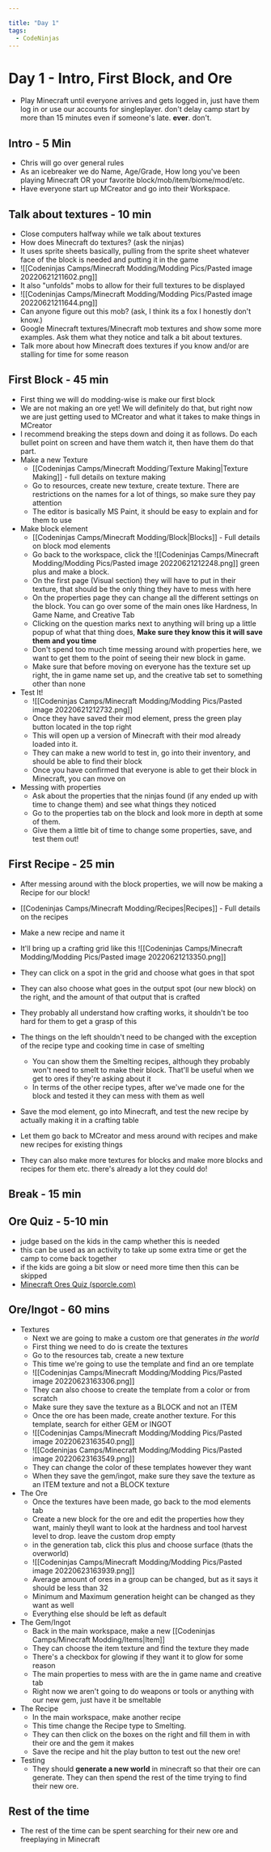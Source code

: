 ```yaml
---

title: "Day 1"
tags:
  - CodeNinjas
---
```

# Day 1 - Intro, First Block, and Ore
- Play Minecraft until everyone arrives and gets logged in, just have them log in or use our accounts for singleplayer. don't delay camp start by more than 15 minutes even if someone's late. **ever**. don't.
## Intro - 5 Min
- Chris will go over general rules
- As an icebreaker we do Name, Age/Grade, How long you've been playing Minecraft OR your favorite block/mob/item/biome/mod/etc.
- Have everyone start up MCreator and go into their Workspace.

## Talk about textures - 10 min
-  Close computers halfway while we talk about textures
- How does Minecraft do textures? (ask the ninjas)
- It uses sprite sheets basically, pulling from the sprite sheet whatever face of the block is needed and putting it in the game
- ![[Codeninjas Camps/Minecraft Modding/Modding Pics/Pasted image 20220621211602.png]]
- It also "unfolds" mobs to allow for their full textures to be displayed
- ![[Codeninjas Camps/Minecraft Modding/Modding Pics/Pasted image 20220621211644.png]]
- Can anyone figure out this mob? (ask, I think its a fox I honestly don't know.)
- Google Minecraft textures/Minecraft mob textures and show some more examples. Ask them what they notice and talk a bit about textures.
- Talk more about how Minecraft does textures if you know and/or are stalling for time for some reason

## First Block - 45 min
- First thing we will do modding-wise is make our first block
- We are not making an ore yet! We will definitely do that, but right now we are just getting used to MCreator and what it takes to make things in MCreator
- I recommend breaking the steps down and doing it as follows. Do each bullet point on screen and have them watch it, then have them do that part.
- Make a new Texture
	- [[Codeninjas Camps/Minecraft Modding/Texture Making|Texture Making]] - full details on texture making
	- Go to resources, create new texture, create texture. There are restrictions on the names for a lot of things, so make sure they pay attention
	- The editor is basically MS Paint, it should be easy to explain and for them to use
- Make block element
	- [[Codeninjas Camps/Minecraft Modding/Block|Blocks]] - Full details on block mod elements
	- Go back to the workspace, click the ![[Codeninjas Camps/Minecraft Modding/Modding Pics/Pasted image 20220621212248.png]] green plus and make a block. 
	- On the first page (Visual section) they will have to put in their texture, that should be the only thing they have to mess with here
	- On the properties page they can change all the different settings on the block. You can go over some of the main ones like Hardness, In Game Name, and Creative Tab
	- Clicking on the question marks next to anything will bring up a little popup of what that thing does, **Make sure they know this it will save them and you time**
	- Don't spend too much time messing around with properties here, we want to get them to the point of seeing their new block in game. 
	- Make sure that before moving on everyone has the texture set up right, the in game name set up, and the creative tab set to something other than none
- Test It!
	- ![[Codeninjas Camps/Minecraft Modding/Modding Pics/Pasted image 20220621212732.png]]
	- Once they have saved their mod element, press the green play button located in the top right
	- This will open up a version of Minecraft with their mod already loaded into it.
	- They can make a new world to test in, go into their inventory, and should be able to find their block
	- Once you have confirmed that everyone is able to get their block in Minecraft, you can move on
- Messing with properties
	- Ask about the properties that the ninjas found (if any ended up with time to change them) and see what things they noticed
	- Go to the properties tab on the block and look more in depth at some of them.
	- Give them a little bit of time to change some properties, save, and test them out!

## First Recipe - 25 min
- After messing around with the block properties, we will now be making a Recipe for our block!
- [[Codeninjas Camps/Minecraft Modding/Recipes|Recipes]] - Full details on the recipes
- Make a new recipe and name it
- It'll bring up a crafting grid like this 
![[Codeninjas Camps/Minecraft Modding/Modding Pics/Pasted image 20220621213350.png]]
- They can click on a spot in the grid and choose what goes in that spot
- They can also choose what goes in the output spot (our new block) on the right, and the amount of that output that is crafted
- They probably all understand how crafting works, it shouldn't be too hard for them to get a grasp of this
- The things on the left shouldn't need to be changed with the exception of the recipe type and cooking time in case of smelting
	- You can show them the Smelting recipes, although they probably won't need to smelt to make their block. That'll be useful when we get to ores if they're asking about it
	- In terms of the other recipe types, after we've made one for the block and tested it they can mess with them as well
- Save the mod element, go into Minecraft, and test the new recipe by actually making it in a crafting table

- Let them go back to MCreator and mess around with recipes and make new recipes for existing things
- They can also make more textures for blocks and make more blocks and recipes for them etc. there's already a lot they could do!

## Break - 15 min

## Ore Quiz - 5-10 min
- judge based on the kids in the camp whether this is needed
- this can be used as an activity to take up some extra time or get the camp to come back together
- if the kids are going a bit slow or need more time then this can be skipped
- [Minecraft Ores Quiz (sporcle.com)](https://www.sporcle.com/games/lmasta/minecraft-underground-ores)

## Ore/Ingot - 60 mins
- Textures
	- Next we are going to make a custom ore that generates *in the world*
	- First thing we need to do is create the textures
	- Go to the resources tab, create a new texture
	- This time we're going to use the template and find an ore template
	- ![[Codeninjas Camps/Minecraft Modding/Modding Pics/Pasted image 20220623163306.png]]
	- They can also choose to create the template from a color or from scratch
	- Make sure they save the texture as a BLOCK and not an ITEM
	- Once the ore has been made, create another texture. For this template, search for either GEM or INGOT
	- ![[Codeninjas Camps/Minecraft Modding/Modding Pics/Pasted image 20220623163540.png]]
	- ![[Codeninjas Camps/Minecraft Modding/Modding Pics/Pasted image 20220623163549.png]]
	- They can change the color of these templates however they want
	- When they save the gem/ingot, make sure they save the texture as an ITEM texture and not a BLOCK texture
- The Ore
	- Once the textures have been made, go back to the mod elements tab
	- Create a new block for the ore and edit the properties how they want, mainly theyll want to look at the hardness and tool harvest level to drop. leave the custom drop empty
	- in the generation tab, click this plus and choose surface (thats the overworld)
	- ![[Codeninjas Camps/Minecraft Modding/Modding Pics/Pasted image 20220623163939.png]]
	- Average amount of ores in a group can be changed, but as it says it should be less than 32
	- Minimum and Maximum generation height can be changed as they want as well
	- Everything else should be left as default
- The Gem/Ingot
	- Back in the main workspace, make a new [[Codeninjas Camps/Minecraft Modding/Items|Item]]
	- They can choose the item texture and find the texture they made
	- There's a checkbox for glowing if they want it to glow for some reason
	- The main properties to mess with are the in game name and creative tab
	- Right now we aren't going to do weapons or tools or anything with our new gem, just have it be smeltable
- The Recipe
	- In the main workspace, make another recipe
	- This time change the Recipe type to Smelting.
	- They can then click on the boxes on the right and fill them in with their ore and the gem it makes
	- Save the recipe and hit the play button to test out the new ore!
- Testing
	- They should **generate a new world** in minecraft so that their ore can generate. They can then spend the rest of the time trying to find their new ore.
## Rest of the time
- The rest of the time can be spent searching for their new ore and freeplaying in Minecraft
